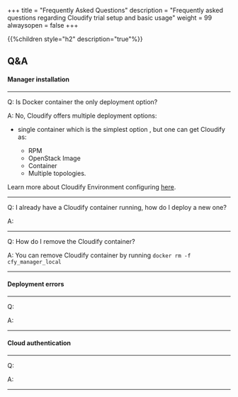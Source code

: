 +++
title = "Frequently Asked Questions"
description = "Frequently asked questions regarding Cloudify trial setup and basic usage"
weight = 99
alwaysopen = false
+++

{{%children style="h2" description="true"%}}

## Q&A

#### Manager installation

---

Q: Is Docker container the only deployment option?

A: No, Cloudify offers multiple deployment options:
 * single container which is the simplest option ,
  but one can get Cloudify as:
  
   * RPM
   * OpenStack Image
   * Container
   * Multiple topologies.

 Learn more about Cloudify Environment configuring [here](https://docs.cloudify.co/5.0.5/install_maintain/installation/).

---

Q: I already have a Cloudify container running, how do I deploy a new one?

A:

---

Q: How do I remove the Cloudify container?

A: You can remove Cloudify container by running `docker rm -f cfy_manager_local`

---

#### Deployment errors

---

Q:

A:

---

#### Cloud authentication

---

Q:

A:

---

